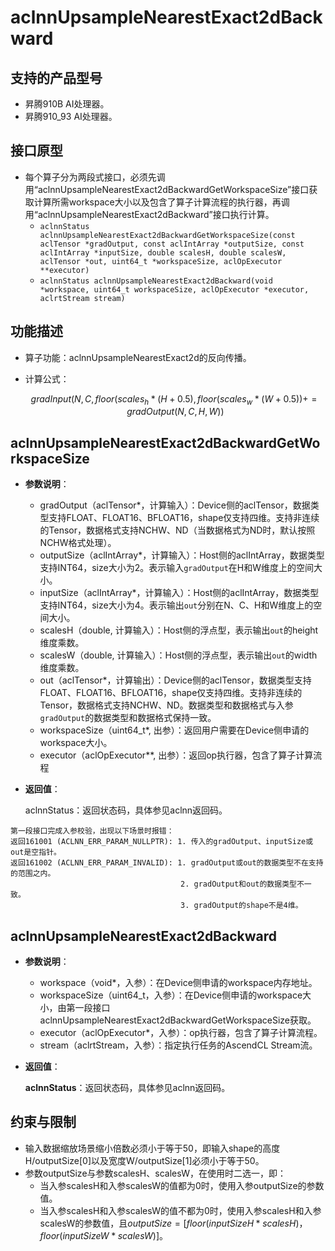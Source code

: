 # aclnnUpsampleNearestExact2dBackward

## 支持的产品型号

- 昇腾910B AI处理器。
- 昇腾910_93 AI处理器。

## 接口原型

- 每个算子分为两段式接口，必须先调用“aclnnUpsampleNearestExact2dBackwardGetWorkspaceSize”接口获取计算所需workspace大小以及包含了算子计算流程的执行器，再调用“aclnnUpsampleNearestExact2dBackward”接口执行计算。
  - `aclnnStatus aclnnUpsampleNearestExact2dBackwardGetWorkspaceSize(const aclTensor *gradOutput, const aclIntArray *outputSize, const aclIntArray *inputSize, double scalesH, double scalesW, aclTensor *out, uint64_t *workspaceSize, aclOpExecutor **executor)`
  - `aclnnStatus aclnnUpsampleNearestExact2dBackward(void *workspace, uint64_t workspaceSize, aclOpExecutor *executor, aclrtStream stream)`

## 功能描述

- 算子功能：aclnnUpsampleNearestExact2d的反向传播。
- 计算公式：
  
  $$
  gradInput(N, C, floor ( scales_h * ( H + 0.5 ),  floor ( scales_w * ( W+ 0.5 )) += gradOutput( N, C, H ,W))
  $$

## aclnnUpsampleNearestExact2dBackwardGetWorkspaceSize

- **参数说明**：

  - gradOutput（aclTensor*，计算输入）：Device侧的aclTensor，数据类型支持FLOAT、FLOAT16、BFLOAT16，shape仅支持四维。支持非连续的Tensor，数据格式支持NCHW、ND（当数据格式为ND时，默认按照NCHW格式处理）。
  - outputSize（aclIntArray*，计算输入）：Host侧的aclIntArray，数据类型支持INT64，size大小为2。表示输入`gradOutput`在H和W维度上的空间大小。
  - inputSize（aclIntArray*，计算输入）：Host侧的aclIntArray，数据类型支持INT64，size大小为4。表示输出`out`分别在N、C、H和W维度上的空间大小。
  - scalesH（double, 计算输入）：Host侧的浮点型，表示输出`out`的height维度乘数。
  - scalesW（double, 计算输入）：Host侧的浮点型，表示输出`out`的width维度乘数。
  - out（aclTensor*，计算输出）：Device侧的aclTensor，数据类型支持FLOAT、FLOAT16、BFLOAT16，shape仅支持四维。支持非连续的Tensor，数据格式支持NCHW、ND。数据类型和数据格式与入参`gradOutput`的数据类型和数据格式保持一致。
  - workspaceSize（uint64_t\*, 出参）：返回用户需要在Device侧申请的workspace大小。
  - executor（aclOpExecutor\**, 出参）：返回op执行器，包含了算子计算流程

- **返回值**：

  aclnnStatus：返回状态码，具体参见aclnn返回码。

```
第一段接口完成入参校验，出现以下场景时报错：
返回161001 (ACLNN_ERR_PARAM_NULLPTR): 1. 传入的gradOutput、inputSize或out是空指针。
返回161002 (ACLNN_ERR_PARAM_INVALID): 1. gradOutput或out的数据类型不在支持的范围之内。
                                      2. gradOutput和out的数据类型不一致。
                                      3. gradOutput的shape不是4维。
```

## aclnnUpsampleNearestExact2dBackward

- **参数说明**：

  - workspace（void\*，入参）：在Device侧申请的workspace内存地址。
  - workspaceSize（uint64\_t，入参）：在Device侧申请的workspace大小，由第一段接口aclnnUpsampleNearestExact2dBackwardGetWorkspaceSize获取。
  - executor（aclOpExecutor\*，入参）：op执行器，包含了算子计算流程。
  - stream（aclrtStream，入参）：指定执行任务的AscendCL Stream流。

- **返回值**：

  **aclnnStatus**：返回状态码，具体参见aclnn返回码。

## 约束与限制

- 输入数据缩放场景缩小倍数必须小于等于50，即输入shape的高度H/outputSize[0]以及宽度W/outputSize[1]必须小于等于50。
- 参数outputSize与参数scalesH、scalesW，在使用时二选一，即：
  - 当入参scalesH和入参scalesW的值都为0时，使用入参outputSize的参数值。
  - 当入参scalesH和入参scalesW的值不都为0时，使用入参scalesH和入参scalesW的参数值，且$outputSize=[floor(inputSizeH*scalesH)，floor(inputSizeW*scalesW)]$。
